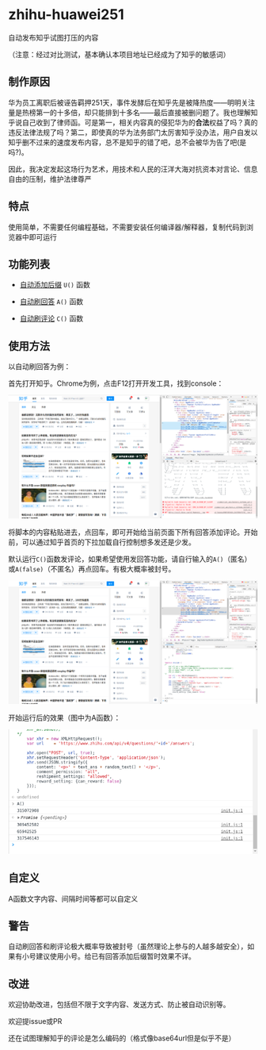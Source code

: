 # zhihu-huawei251
自动发布知乎试图打压的内容

（注意：经过对比测试，基本确认本项目地址已经成为了知乎的敏感词）


## 制作原因
华为员工离职后被诬告羁押251天，事件发酵后在知乎先是被降热度——明明关注量是热榜第一的十多倍，却只能排到十多名——最后直接被删问题了。我也理解知乎说自己收到了律师函。可是第一，相关内容真的侵犯华为的**合法**权益了吗？真的违反法律法规了吗？第二，即使真的华为法务部门太厉害知乎没办法，用户自发以知乎删不过来的速度发布内容，总不是知乎的错了吧，总不会被华为告了吧(是吗?)。

因此，我决定发起这场行为艺术，用技术和人民的汪洋大海对抗资本对言论、信息自由的压制，维护法律尊严

## 特点
使用简单，不需要任何编程基础，不需要安装任何编译器/解释器，复制代码到浏览器中即可运行

## 功能列表
+ [自动添加后缀](https://github.com/zhihu-huawei251/zhihu-huawei251/blob/master/add_suff.js) ``U()`` 函数

+ [自动刷回答](https://github.com/zhihu-huawei251/zhihu-huawei251/blob/master/zhihu_huawei251.js) ``A()`` 函数

+ [自动刷评论](https://github.com/zhihu-huawei251/zhihu-huawei251/blob/master/zhihu_huawei251.js) ``C()`` 函数

## 使用方法
以自动刷回答为例：

首先打开知乎。Chrome为例，点击F12打开开发工具，找到console：

![](cons1.png)

将脚本的内容粘贴进去，点回车，即可开始给当前页面下所有回答添加评论。开始前，可以通过知乎首页的下拉加载自行控制想多发还是少发。

默认运行``C()``函数发评论，如果希望使用发回答功能，请自行输入的``A()``（匿名）或``A(false)``（不匿名）再点回车。有极大概率被封号。

![](cons3.png)

开始运行后的效果（图中为A函数）：

![](run.png)

## 自定义
A函数文字内容、间隔时间等都可以自定义



## 警告

自动刷回答和刷评论极大概率导致被封号（虽然理论上参与的人越多越安全），如果有小号建议使用小号。给已有回答添加后缀暂时效果不详。



## 改进

欢迎协助改进，包括但不限于文字内容、发送方式、防止被自动识别等。

欢迎提issue或PR

还在试图理解知乎的评论是怎么编码的（格式像base64url但是似乎不是）

